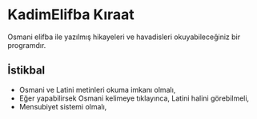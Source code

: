 # KadimElifba Kıraat

Osmani elifba ile yazılmış hikayeleri ve havadisleri okuyabileceğiniz bir programdır.

## İstikbal

- Osmani ve Latini metinleri okuma imkanı olmalı,
- Eğer yapabilirsek Osmani kelimeye tıklayınca, Latini halini görebilmeli,
- Mensubiyet sistemi olmalı,
